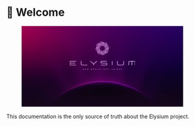# 💜 Welcome

<figure><img src=".gitbook/assets/Elysium Cover.webp" alt=""><figcaption></figcaption></figure>

This documentation is the only source of truth about the Elysium project.&#x20;
